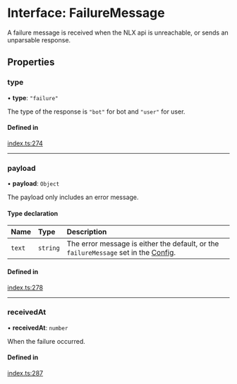 # Interface: FailureMessage

A failure message is received when the NLX api is unreachable, or sends an unparsable response.

## Properties

### type

• **type**: ``"failure"``

The type of the response is `"bot"` for bot and `"user"` for user.

#### Defined in

[index.ts:274](https://github.com/nlxai/sdk/blob/71307264e396822939eca86ed156fc2cc45d48d3/packages/chat-core/src/index.ts#L274)

___

### payload

• **payload**: `Object`

The payload only includes an error message.

#### Type declaration

| Name | Type | Description |
| :------ | :------ | :------ |
| `text` | `string` | The error message is either the default, or the `failureMessage` set in the [Config](Config.md). |

#### Defined in

[index.ts:278](https://github.com/nlxai/sdk/blob/71307264e396822939eca86ed156fc2cc45d48d3/packages/chat-core/src/index.ts#L278)

___

### receivedAt

• **receivedAt**: `number`

When the failure occurred.

#### Defined in

[index.ts:287](https://github.com/nlxai/sdk/blob/71307264e396822939eca86ed156fc2cc45d48d3/packages/chat-core/src/index.ts#L287)
